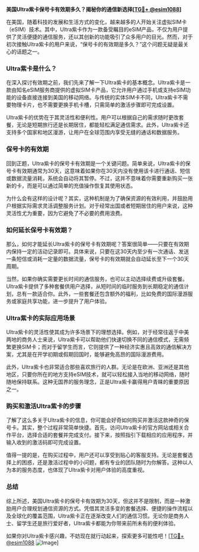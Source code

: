 **美国Ultra紫卡保号卡有效期多久？揭秘你的通信新选择[[TG💪+ @esim1088](https://t.me/s/esim1088)]**

在美国，随着科技的发展和生活方式的变化，越来越多的人开始关注虚拟SIM卡（eSIM）技术。其中，Ultra紫卡作为一款备受瞩目的eSIM产品，不仅为用户提供了灵活便捷的通信服务，还以其创新的功能吸引了众多用户的目光。然而，对于初次接触Ultra紫卡的用户来说，“保号卡的有效期是多久？”这个问题无疑是最关心的话题之一。

### Ultra紫卡是什么？

在深入探讨有效期之前，我们先来了解一下Ultra紫卡的基本概念。Ultra紫卡是一款由知名eSIM服务商提供的虚拟SIM卡产品，它允许用户通过手机或支持eSIM功能的设备直接连接到美国的移动网络。与传统的实体SIM卡不同，Ultra紫卡不需要物理卡片，也不需要更换手机卡槽，只需简单的激活步骤即可完成设置。

Ultra紫卡的优势在于其灵活性和便利性。用户可以根据自己的需求随时更改套餐，无论是短期旅行还是长期居住，都能轻松满足通信需求。此外，Ultra紫卡还支持多个国家和地区漫游，让用户在全球范围内享受无缝的通话和数据服务。

### 保号卡的有效期

回到正题，Ultra紫卡的保号卡有效期是一个关键问题。简单来说，Ultra紫卡的保号卡有效期通常为30天，这意味着如果你在30天内没有使用该卡进行通话、短信或数据流量消耗，系统会自动将其暂停。不过，这并不意味着你需要重新购买一张新的卡，而是可以通过简单的充值操作恢复其使用状态。

为什么会有这样的设计呢？其实，这种机制是为了确保资源的有效利用，并鼓励用户根据实际需求灵活调整服务计划。对于经常出国或者短期居住的用户来说，这种灵活性尤为重要，因为它避免了不必要的费用浪费。

### 如何延长保号卡有效期？

那么，如何才能延长Ultra紫卡的保号卡有效期呢？答案很简单——只要在有效期内保持一定的活动记录即可。具体来说，只要在这30天内至少有一次通话、发送一条短信或消耗一定量的数据流量，保号卡的有效期就会自动延长至下一个30天周期。

当然，如果你确实需要更长时间的通信服务，也可以主动选择续费或升级套餐。Ultra紫卡提供了多种套餐供用户选择，从短时间的临时服务到长期稳定的通信计划，总有一款适合你。此外，一些套餐还包含额外的福利，比如免费的国际漫游服务或家庭共享功能，进一步提升了用户体验。

### Ultra紫卡的实际应用场景

Ultra紫卡的灵活性使其成为许多场景下的理想选择。例如，对于经常往返于中美两地的商务人士来说，Ultra紫卡可以帮助他们快速切换不同的通信模式，无需频繁更换SIM卡；而对于留学生而言，它则提供了一种经济实惠且高效的通信解决方案，尤其是在开学初期或假期回国时，能够避免高昂的国际漫游费用。

此外，Ultra紫卡也非常适合那些喜欢旅行的人群。无论是在欧洲、亚洲还是其他地区，只要你所在的地方支持eSIM技术，就可以轻松接入当地的移动网络，随时随地保持联系。这种无国界的服务理念，正是Ultra紫卡赢得用户青睐的重要原因之一。

### 购买和激活Ultra紫卡的步骤

了解了这么多关于Ultra紫卡的信息，你可能会好奇如何购买并激活这款神奇的保号卡。其实，整个过程非常简单快捷。首先，访问Ultra紫卡的官方网站或相关合作平台，选择合适的套餐并完成支付。接下来，按照指引下载相应的应用程序，并输入收到的激活码即可完成设置。

值得一提的是，在购买过程中，用户还可以享受到贴心的客服支持。无论是套餐选择上的困惑，还是激活过程中的小问题，都有专业的团队随时为你解答。这种以人为本的服务态度，也体现了Ultra紫卡对用户体验的高度重视。

### 总结

综上所述，美国Ultra紫卡的保号卡有效期为30天，但这并不是限制，而是一种激励用户合理规划通信资源的方式。凭借其灵活多变的套餐选择、便捷的操作流程以及全球化的覆盖范围，Ultra紫卡正在逐渐改变人们的通信习惯。无论你是商务人士、留学生还是旅行爱好者，Ultra紫卡都能为你带来前所未有的便利体验。

如果你对Ultra紫卡感兴趣，不妨现在就行动起来，探索更多可能性吧！[[TG💪+ @esim1088](https://t.me/s/esim1088) ![Image](https://i.postimg.cc/4NQfJmqS/Snipaste-2025-05-13-00-14-12.png)]